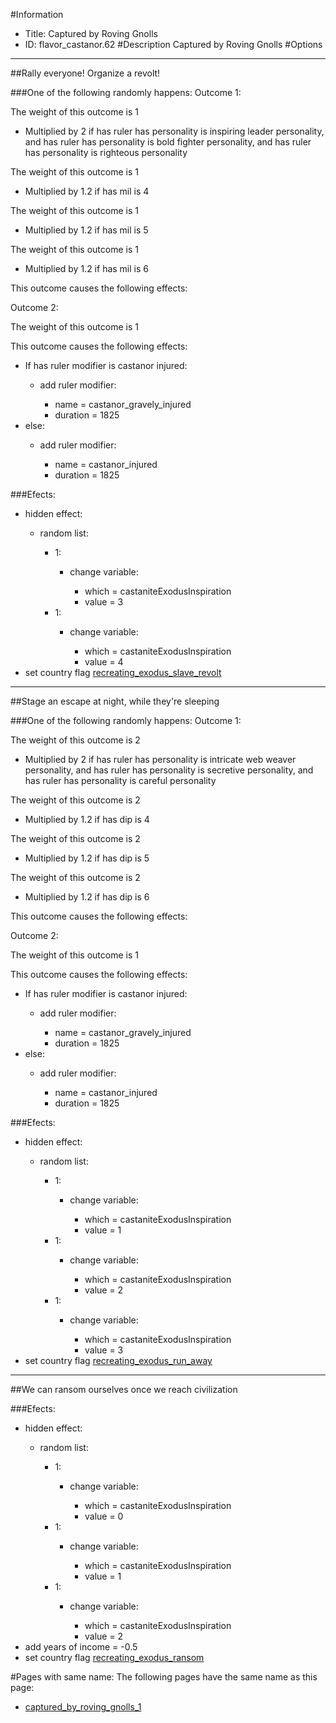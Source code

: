 #Information
 - Title: Captured by Roving Gnolls
 - ID: flavor_castanor.62
#Description
Captured by Roving Gnolls
#Options

___
##Rally everyone! Organize a revolt!

###One of the following randomly happens:
Outcome 1:

The weight of this outcome is 1
 - Multiplied by 2 if has ruler has personality is inspiring leader personality, and has ruler has personality is bold fighter personality, and has ruler has personality is righteous personality

The weight of this outcome is 1
 - Multiplied by 1.2 if has mil is 4

The weight of this outcome is 1
 - Multiplied by 1.2 if has mil is 5

The weight of this outcome is 1
 - Multiplied by 1.2 if has mil is 6

This outcome causes the following effects:<ul></ul>
Outcome 2:

The weight of this outcome is 1

This outcome causes the following effects:<ul><li>If has ruler modifier is castanor injured:</li><ul><li>add ruler modifier:</li><ul><li>name = castanor_gravely_injured</li><li>duration = 1825</li></ul></ul><li>else:</li><ul><li>add ruler modifier:</li><ul><li>name = castanor_injured</li><li>duration = 1825</li></ul></ul></ul>

###Efects:<ul><li>hidden effect:</li><ul><li>random list:</li><ul><li>1:</li><ul><li>change variable:</li><ul><li>which = castaniteExodusInspiration</li><li>value = 3</li></ul></ul><li>1:</li><ul><li>change variable:</li><ul><li>which = castaniteExodusInspiration</li><li>value = 4</li></ul></ul></ul></ul><li>set country flag [recreating_exodus_slave_revolt](../flags/recreating_exodus_slave_revolt.md)</li></ul>

___
##Stage an escape at night, while they're sleeping

###One of the following randomly happens:
Outcome 1:

The weight of this outcome is 2
 - Multiplied by 2 if has ruler has personality is intricate web weaver personality, and has ruler has personality is secretive personality, and has ruler has personality is careful personality

The weight of this outcome is 2
 - Multiplied by 1.2 if has dip is 4

The weight of this outcome is 2
 - Multiplied by 1.2 if has dip is 5

The weight of this outcome is 2
 - Multiplied by 1.2 if has dip is 6

This outcome causes the following effects:<ul></ul>
Outcome 2:

The weight of this outcome is 1

This outcome causes the following effects:<ul><li>If has ruler modifier is castanor injured:</li><ul><li>add ruler modifier:</li><ul><li>name = castanor_gravely_injured</li><li>duration = 1825</li></ul></ul><li>else:</li><ul><li>add ruler modifier:</li><ul><li>name = castanor_injured</li><li>duration = 1825</li></ul></ul></ul>

###Efects:<ul><li>hidden effect:</li><ul><li>random list:</li><ul><li>1:</li><ul><li>change variable:</li><ul><li>which = castaniteExodusInspiration</li><li>value = 1</li></ul></ul><li>1:</li><ul><li>change variable:</li><ul><li>which = castaniteExodusInspiration</li><li>value = 2</li></ul></ul><li>1:</li><ul><li>change variable:</li><ul><li>which = castaniteExodusInspiration</li><li>value = 3</li></ul></ul></ul></ul><li>set country flag [recreating_exodus_run_away](../flags/recreating_exodus_run_away.md)</li></ul>

___
##We can ransom ourselves once we reach civilization

###Efects:<ul><li>hidden effect:</li><ul><li>random list:</li><ul><li>1:</li><ul><li>change variable:</li><ul><li>which = castaniteExodusInspiration</li><li>value = 0</li></ul></ul><li>1:</li><ul><li>change variable:</li><ul><li>which = castaniteExodusInspiration</li><li>value = 1</li></ul></ul><li>1:</li><ul><li>change variable:</li><ul><li>which = castaniteExodusInspiration</li><li>value = 2</li></ul></ul></ul></ul><li>add years of income = -0.5</li><li>set country flag [recreating_exodus_ransom](../flags/recreating_exodus_ransom.md)</li></ul>


#Pages with same name:
The following pages have the same name as this page:
 - [captured_by_roving_gnolls_1](captured_by_roving_gnolls_1.md)

